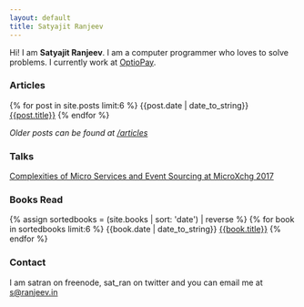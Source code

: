 ```yaml
---
layout: default
title: Satyajit Ranjeev
---
```

Hi! I am **Satyajit Ranjeev**. I am a computer programmer who loves to solve problems. I currently work at [OptioPay](http://optiopay.com).

### Articles

{% for post in site.posts limit:6 %}
  {{post.date | date_to_string}} [{{post.title}}]({{post.url}}) 
{% endfor %}

*Older posts can be found at [/articles](/articles)*

### Talks
[Complexities of Micro Services and Event Sourcing at MicroXchg 2017](https://www.youtube.com/watch?v=yVUiA6gDhKU) 


### Books Read
{% assign sortedbooks = (site.books | sort: 'date') | reverse %}
{% for book in sortedbooks limit:6 %}
  {{book.date | date_to_string}} [{{book.title}}]({{book.url}}) 
{% endfor %}

### Contact

I am satran on freenode, sat_ran on twitter and you can email me at s@ranjeev.in
